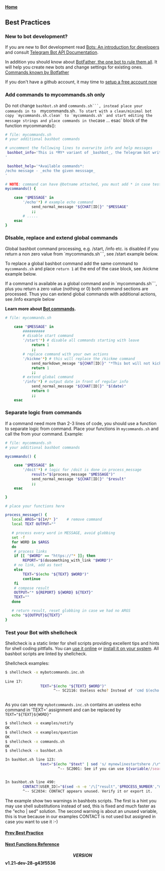#### [Home](../README.md)
## Best Practices

### New to bot development?

If you are new to Bot development read [Bots: An introduction for developers](https://core.telegram.org/bots) and consult [Telegram Bot API Documentation](https://core.telegram.org/bots/api/).

In addition you should know about [BotFather, the one bot to rule them all](https://core.telegram.org/bots#3-how-do-i-create-a-bot). It will help you create new bots and change settings for existing ones. [Commands known by Botfather](https://core.telegram.org/bots#generating-an-authorization-token)

If you don't have a github account, it may time to [setup a free account now](https://github.com/pricing)

### Add commands to mycommands.sh only
Do not change `bashbot.sh` and `commands.sh```, instead place your commands in to  `mycommands.sh```.
To start with a clean/minimal bot copy `mycommands.sh.clean` to `mycommands.sh` and start editing
the message strings and place commands in the```case ... esac` block of the function mycommands():
```bash
# file: mycommands.sh
# your additional bashbot commands

# uncomment the following lines to overwrite info and help messages
 bashbot_info='This is *MY* variant of _bashbot_, the Telegram bot written entirely in bash.
'

 bashbot_help='*Available commands*:
/echo message - _echo the given messsage_
'

# NOTE: command can have @botname attached, you must add * in case tests... 
mycommands() {

	case "$MESSAGE" in
		'/echo'*) # example echo command
			send_normal_message "${CHAT[ID]}" "$MESSAGE"
			;;
		# .....
	esac
}
```

### DIsable, replace and extend global commands

Global bashbot command processing, e.g. /start, /info etc. is disabled if you return a non zero value from `mycommands.sh```,
see /start example below.

To replace a global bashbot command add the same command to `mycommands.sh` and place `return 1` at the end of
the case block, see /kickme example below.

If a command is available as a global command and in `mycommands.sh```, plus you return a zero value (nothing or 0)
both command sections are processed. Thus you can extend global commands with additional actions, see /info example below

**Learn more about [Bot commands](https://core.telegram.org/bots#commands).**

```bash
# file: mycommands.sh

	case "$MESSAGE" in
		##########
		# disable start command
		'/start'*) # disable all commands starting with leave
			return 1
			;;
		# replace command with your own actions
		'/kickme'*) # this will replace the /kickme command
			send_markdown_mesage "${CHAT[ID]}" "*This bot will not kick you!*"
			return 1
			;;
		# extend global command
		'/info'*) # output date in front of regular info
			send_normal_message "${CHAT[ID]}" "$(date)"
			return 0
			;;
	esac
```


### Separate logic from commands

If a command need more than 2-3 lines of code, you should use a function to separate logic from command. Place your functions in `mycommands.sh` and call the from your command. Example:
```bash
# file: mycommands.sh
# your additional bashbot commands

mycommands() {

	case "$MESSAGE" in
		'/doit'*) # logic for /doit is done in process_message 
			result="$(process_message "$MESSAGE")"
			send_normal_message "${CHAT[ID]}" "$result" 
			;;
	esac

}

# place your functions here

process_message() {
   local ARGS="${1#/* }"	# remove command 
   local TEXT OUTPUT=""

   # process every word in MESSAGE, avoid globbing
   set -f
   for WORD in $ARGS
   do
	# process links 
	if [[ "$WORD" == "https://"* ]]; then
		REPORT="$(dosomething_with_link "$WORD")"
	# no link, add as text
	else
		TEXT="$(echo "${TEXT} $WORD")"
		continue
	fi
	# compose result
	OUTPUT="* ${REPORT} ${WORD} ${TEXT}"
	TEXT=""
   done

   # return result, reset globbing in case we had no ARGS
   echo "${OUTPUT}${TEXT}"
}

```

### Test your Bot with shellcheck
Shellcheck is a static linter for shell scripts providing excellent tips and hints for shell coding pittfalls. You can [use it online](https://www.shellcheck.net/) or [install it on your system](https://github.com/koalaman/shellcheck#installing).
All bashbot scripts are linted by shellcheck.

Shellcheck examples:
```bash
$ shellcheck -x mybotcommands.inc.sh
 
Line 17:
                TEXT="$(echo "${TEXT} $WORD")"
                      ^-- SC2116: Useless echo? Instead of 'cmd $(echo foo)', just use 'cmd foo'.
 
```

As you can see my `mybotcommands.inc.sh` contains an useless echo command in 'TEXT=' assignment and can be replaced by `TEXT="${TEXT}${WORD}"`

```bash
$ shellcheck -x examples/notify
OK
$ shellcheck -x examples/question
OK
$ shellcheck -x commands.sh
OK
$ shellcheck -x bashbot.sh

In bashbot.sh line 123:
                text="$(echo "$text" | sed 's/ mynewlinestartshere /\r\n/g')" # hack for linebreaks in startproc scripts
                        ^-- SC2001: See if you can use ${variable//search/replace} instead.


In bashbot.sh line 490:
        CONTACT[USER_ID]="$(sed -n -e '/\["result",'$PROCESS_NUMBER',"message","contact","user_id"\]/  s/.*\][ \t]"\(.*\)"$/\1/p' <"$TMP")"
        ^-- SC2034: CONTACT appears unused. Verify it or export it.
```
The example show two warnings in bashbots scripts. The first is a hint you may use shell substitutions instead of sed, this is fixed and much faster as the "echo | sed" solution.
The second warning is about an unused variable, this is true because in our examples CONTACT is not used but assigned in case you want to use it :-)

#### [Prev Best Practice](5_practice.md)
#### [Next Functions Reference](6_reference.md)

#### $$VERSION$$ v1.21-dev-28-g43f5536

